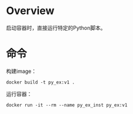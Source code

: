 # Overview
启动容器时，直接运行特定的Python脚本。

# 命令

构建image：

    docker build -t py_ex:v1 .

运行容器：

    docker run -it --rm --name py_ex_inst py_ex:v1
